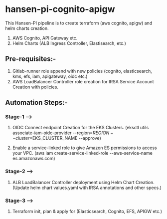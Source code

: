 # hansen-pi-cognito-apigw

This Hansen-PI pipeline is to create terraform (aws cognito, apigw) and helm charts creation.
1. AWS Cognito, API Gateway etc.
2. Helm Charts (ALB Ingress Controller, Elastisearch, etc.)


## Pre-requisites:-

1. Gitlab-runner role append with new policies (cognito, elasticsearch, kms, efs, iam, apigateway, oidc etc.)
2. AWS LoadBalancer Controller role creation for IRSA Service Account Creation with policies.


## Automation Steps:-

### Stage-1 -->

1. OIDC Connect endpoint Creation for the EKS Clusters. (eksctl utils associate-iam-oidc-provider --region=$REGION --cluster=$EKS_CLUSTER_NAME --approve)

2. Enable a service-linked role to give Amazon ES permissions to access your VPC. (aws iam create-service-linked-role --aws-service-name es.amazonaws.com)


### Stage-2 -->
1. ALB LoadBalancer Controller deployment using Helm Chart Creation. (Update helm chart values.yaml with IRSA annotations and other specs.)


### Stage-3 -->
1. Terraform init, plan & apply for (Elasticsearch, Cognito, EFS, APIGW etc.)

